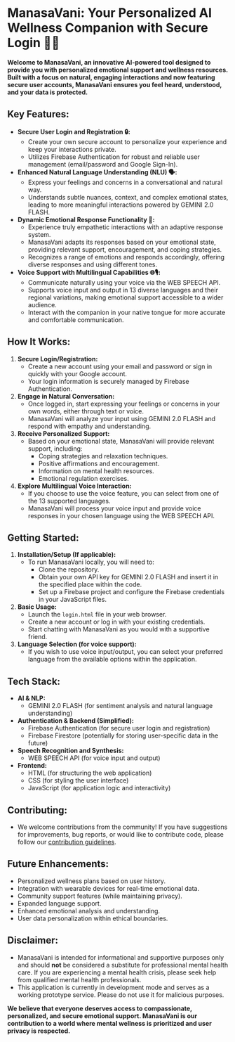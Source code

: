 # ManasaVani: Your Personalized AI Wellness Companion with Secure Login 🧠✨

**Welcome to ManasaVani, an innovative AI-powered tool designed to provide you with personalized emotional support and wellness resources. Built with a focus on natural, engaging interactions and now featuring secure user accounts, ManasaVani ensures you feel heard, understood, and your data is protected.**

## Key Features:

* **Secure User Login and Registration 🔒:**
    * Create your own secure account to personalize your experience and keep your interactions private.
    * Utilizes Firebase Authentication for robust and reliable user management (email/password and Google Sign-In).
* **Enhanced Natural Language Understanding (NLU) 🗣️:**
    * Express your feelings and concerns in a conversational and natural way.
    * Understands subtle nuances, context, and complex emotional states, leading to more meaningful interactions powered by GEMINI 2.0 FLASH.
* **Dynamic Emotional Response Functionality 💖:**
    * Experience truly empathetic interactions with an adaptive response system.
    * ManasaVani adapts its responses based on your emotional state, providing relevant support, encouragement, and coping strategies.
    * Recognizes a range of emotions and responds accordingly, offering diverse responses and using different tones.
* **Voice Support with Multilingual Capabilities 🌐🎙️:**
    * Communicate naturally using your voice via the WEB SPEECH API.
    * Supports voice input and output in 13 diverse languages and their regional variations, making emotional support accessible to a wider audience.
    * Interact with the companion in your native tongue for more accurate and comfortable communication.

## How It Works:

1. **Secure Login/Registration:**
    * Create a new account using your email and password or sign in quickly with your Google account.
    * Your login information is securely managed by Firebase Authentication.
2. **Engage in Natural Conversation:**
    * Once logged in, start expressing your feelings or concerns in your own words, either through text or voice.
    * ManasaVani will analyze your input using GEMINI 2.0 FLASH and respond with empathy and understanding.
3. **Receive Personalized Support:**
    * Based on your emotional state, ManasaVani will provide relevant support, including:
        * Coping strategies and relaxation techniques.
        * Positive affirmations and encouragement.
        * Information on mental health resources.
        * Emotional regulation exercises.
4. **Explore Multilingual Voice Interaction:**
    * If you choose to use the voice feature, you can select from one of the 13 supported languages.
    * ManasaVani will process your voice input and provide voice responses in your chosen language using the WEB SPEECH API.

## Getting Started:

1. **Installation/Setup (If applicable):**
    * To run ManasaVani locally, you will need to:
        * Clone the repository.
        * Obtain your own API key for GEMINI 2.0 FLASH and insert it in the specified place within the code.
        * Set up a Firebase project and configure the Firebase credentials in your JavaScript files.
2. **Basic Usage:**
    * Launch the `login.html` file in your web browser.
    * Create a new account or log in with your existing credentials.
    * Start chatting with ManasaVani as you would with a supportive friend.
3. **Language Selection (for voice support):**
    * If you wish to use voice input/output, you can select your preferred language from the available options within the application.

## Tech Stack:

* **AI & NLP:**
    * GEMINI 2.0 FLASH (for sentiment analysis and natural language understanding)
* **Authentication & Backend (Simplified):**
    * Firebase Authentication (for secure user login and registration)
    * Firebase Firestore (potentially for storing user-specific data in the future)
* **Speech Recognition and Synthesis:**
    * WEB SPEECH API (for voice input and output)
* **Frontend:**
    * HTML (for structuring the web application)
    * CSS (for styling the user interface)
    * JavaScript (for application logic and interactivity)

## Contributing:

* We welcome contributions from the community! If you have suggestions for improvements, bug reports, or would like to contribute code, please follow our [contribution guidelines](link-to-contribution-guidelines).

## Future Enhancements:

* Personalized wellness plans based on user history.
* Integration with wearable devices for real-time emotional data.
* Community support features (while maintaining privacy).
* Expanded language support.
* Enhanced emotional analysis and understanding.
* User data personalization within ethical boundaries.

## Disclaimer:

* ManasaVani is intended for informational and supportive purposes only and should **not** be considered a substitute for professional mental health care. If you are experiencing a mental health crisis, please seek help from qualified mental health professionals.
* This application is currently in development mode and serves as a working prototype service. Please do not use it for malicious purposes.

**We believe that everyone deserves access to compassionate, personalized, and secure emotional support. ManasaVani is our contribution to a world where mental wellness is prioritized and user privacy is respected.**
